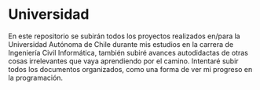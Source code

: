 # Universidad
En este repositorio se subirán todos los proyectos realizados en/para la Universidad Autónoma de Chile durante mis estudios en la carrera de Ingeniería Civil Informática, también subiré avances autodidactas de otras cosas irrelevantes que vaya aprendiendo por el camino. Intentaré subir todos los documentos organizados, como una forma de ver mi progreso en la programación.
